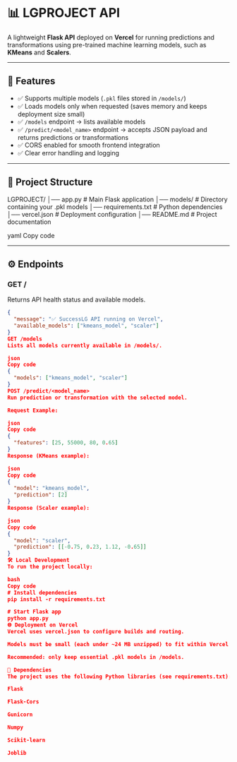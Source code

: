 # 📊 LGPROJECT API

A lightweight **Flask API** deployed on **Vercel** for running predictions and transformations using pre-trained machine learning models, such as **KMeans** and **Scalers**.

---

## 🚀 Features
- ✅ Supports multiple models (`.pkl` files stored in `/models/`)
- ✅ Loads models only when requested (saves memory and keeps deployment size small)
- ✅ `/models` endpoint → lists available models
- ✅ `/predict/<model_name>` endpoint → accepts JSON payload and returns predictions or transformations
- ✅ CORS enabled for smooth frontend integration
- ✅ Clear error handling and logging

---

## 📂 Project Structure
LGPROJECT/
│── app.py # Main Flask application
│── models/ # Directory containing your .pkl models
│── requirements.txt # Python dependencies
│── vercel.json # Deployment configuration
│── README.md # Project documentation

yaml
Copy code

---

## ⚙️ Endpoints

### **GET /**  
Returns API health status and available models.
```json
{
  "message": "✅ SuccessLG API running on Vercel",
  "available_models": ["kmeans_model", "scaler"]
}
GET /models
Lists all models currently available in /models/.

json
Copy code
{
  "models": ["kmeans_model", "scaler"]
}
POST /predict/<model_name>
Run prediction or transformation with the selected model.

Request Example:

json
Copy code
{
  "features": [25, 55000, 80, 0.65]
}
Response (KMeans example):

json
Copy code
{
  "model": "kmeans_model",
  "prediction": [2]
}
Response (Scaler example):

json
Copy code
{
  "model": "scaler",
  "prediction": [[-0.75, 0.23, 1.12, -0.65]]
}
🛠️ Local Development
To run the project locally:

bash
Copy code
# Install dependencies
pip install -r requirements.txt

# Start Flask app
python app.py
🌐 Deployment on Vercel
Vercel uses vercel.json to configure builds and routing.

Models must be small (each under ~24 MB unzipped) to fit within Vercel’s function size limits.

Recommended: only keep essential .pkl models in /models.

📜 Dependencies
The project uses the following Python libraries (see requirements.txt):

Flask

Flask-Cors

Gunicorn

Numpy

Scikit-learn

Joblib
